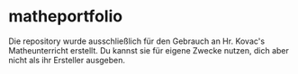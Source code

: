 # matheportfolio
Die repository wurde ausschließlich für den Gebrauch an Hr. Kovac's Matheunterricht erstellt. Du kannst sie für eigene Zwecke nutzen, dich aber nicht als ihr Ersteller ausgeben. 
